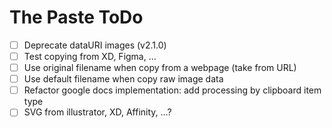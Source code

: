 The Paste ToDo
==============

 - [ ] Deprecate dataURI images (v2.1.0)
 - [ ] Test copying from XD, Figma, ...
 - [ ] Use original filename when copy from a webpage (take from URL)
 - [ ] Use default filename when copy raw image data
 - [ ] Refactor google docs implementation: add processing by clipboard item type
 - [ ] SVG from illustrator, XD, Affinity, ...?

